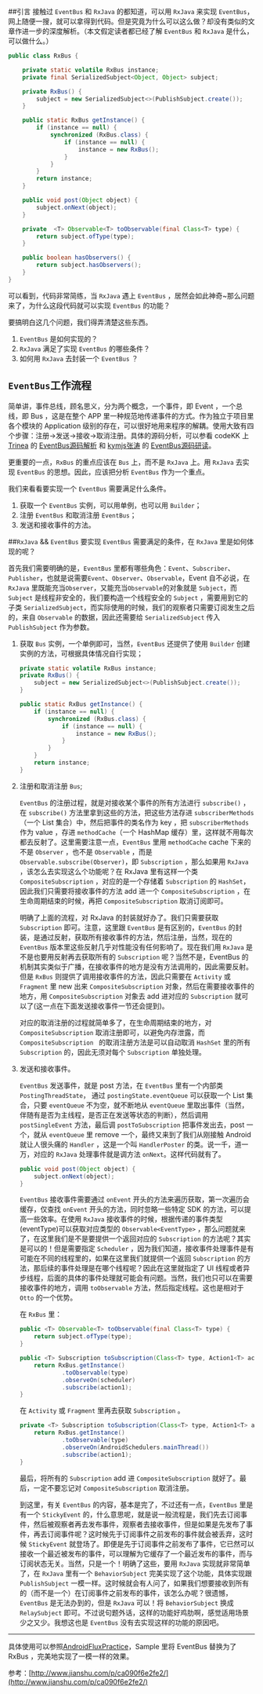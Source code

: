 ##引言
接触过 `EventBus` 和 `RxJava` 的都知道，可以用 `RxJava` 来实现 `EventBus`，网上随便一搜，就可以拿得到代码。但是究竟为什么可以这么做？却没有类似的文章作进一步的深度解析。（本文假定读者都已经了解 `EventBus` 和 `RxJava` 是什么，可以做什么。）

```Java
public class RxBus {

    private static volatile RxBus instance;
    private final SerializedSubject<Object, Object> subject;

    private RxBus() {
        subject = new SerializedSubject<>(PublishSubject.create());
    }

    public static RxBus getInstance() {
        if (instance == null) {
            synchronized (RxBus.class) {
                if (instance == null) {
                    instance = new RxBus();
                }
            }
        }
        return instance;
    }

    public void post(Object object) {
        subject.onNext(object);
    }

    private  <T> Observable<T> toObservable(final Class<T> type) {
        return subject.ofType(type);
    }

    public boolean hasObservers() {
        return subject.hasObservers();
    }
}
```
可以看到，代码非常简练，当 `RxJava` 遇上 `EventBus` ，居然会如此神奇~那么问题来了，为什么这段代码就可以实现 `EventBus` 的功能？

要搞明白这几个问题，我们得弄清楚这些东西。

1. `EventBus` 是如何实现的？
2. `RxJava` 满足了实现 `EventBus` 的哪些条件？
3. 如何用 `RxJava` 去封装一个 `EventBus` ？

## `EventBus`工作流程
简单讲，事件总线，顾名思义，分为两个概念，一个事件，即 Event ，一个总线，即 Bus ，这是在整个 APP 里一种规范地传递事件的方式。作为独立于项目里各个模块的 Application 级别的存在，可以很好地用来程序的解耦。使用大致有四个步骤：注册→发送→接收→取消注册。具体的源码分析，可以参看 codeKK 上 [Trinea](http://www.trinea.cn/) 的 [EventBus源码解析](http://a.codekk.com/detail/Android/Trinea/EventBus%20%E6%BA%90%E7%A0%81%E8%A7%A3%E6%9E%90) 和 [kymjs张涛](http://www.kymjs.com/) 的 [EventBus源码研读](http://kymjs.com/column/resourcecode.html)。

更重要的一点，`RxBus` 的重点应该在 `Bus` 上，而不是 `RxJava` 上。用 `RxJava` 去实现 `EventBus` 的思想。因此，应该把分析 `EventBus` 作为一个重点。

我们来看看要实现一个 `EventBus` 需要满足什么条件。

1. 获取一个 `EventBus` 实例，可以用单例，也可以用 `Builder`；
2. 注册 `EventBus` 和取消注册 `EventBus`；
3. 发送和接收事件的方法。

##`RxJava` && `EventBus`
要实现 `EventBus` 需要满足的条件，在 `RxJava` 里是如何体现的呢？

首先我们需要明确的是，`EventBus` 里都有哪些角色：`Event`、`Subscriber`、`Publisher`，也就是说需要`Event`、`Observer`、`Observable`，Event 自不必说，在 `RxJava` 里既能充当`Observer`，又能充当`Observable`的对象就是 `Subject`，而 `Subject` 是线程非安全的，我们要构造一个线程安全的 `Subject` ，需要用到它的子类 `SerializedSubject`，而实际使用的时候，我们的观察者只需要订阅发生之后的，来自 `Observable` 的数据，因此还需要给 `SerializedSubject` 传入 `PublishSubject` 作为参数。

1. 获取 `Bus` 实例，一个单例即可，当然，`EventBus` 还提供了使用 `Builder` 创建实例的方法，可根据具体情况自行实现；

	```Java
	private static volatile RxBus instance;
	private RxBus() {
    	subject = new SerializedSubject<>(PublishSubject.create());
	}

	public static RxBus getInstance() {
	    if (instance == null) {
	        synchronized (RxBus.class) {
	            if (instance == null) {
	                instance = new RxBus();
	            }
	        }
	    }
	    return instance;
	}
	```
2. 注册和取消注册 `Bus`;

	`EventBus` 的注册过程，就是对接收某个事件的所有方法进行 `subscribe()` ，在 `subscribe()` 方法里拿到这些的方法，把这些方法存进 `subscriberMethods`（一个 List 集合）中，然后把事件的类名作为 key ，把 `subscriberMethods` 作为 value ，存进 `methodCache`（一个 HashMap 缓存）里，这样就不用每次都去反射了。这里需要注意一点，`EventBus` 里用 `methodCache` cache 下来的不是 `Observer` ，也不是 `Observable` ，而是 `Observable.subscribe(Observer)`，即 `Subscription` ，那么如果用 `RxJava` ，该怎么去实现这么个功能呢？在 RxJava 里有这样一个类 `CompositeSubscription` ，对应的是一个存储着 `Subscription` 的 `HashSet`，因此我们只需要将接收事件的方法 add 进一个 `CompositeSubscription` ，在生命周期结束的时候，再把 `CompositeSubscription` 取消订阅即可。

	明确了上面的流程，对 RxJava 的封装就好办了。我们只需要获取 `Subscription` 即可。注意，这里跟 `EventBus` 是有区别的，`EventBus` 的封装，是通过反射，获取所有接收事件的方法，然后注册，当然，现在的 `EventBus` 版本里这些反射几乎对性能没有任何影响了。现在我们用 `RxJava` 是不是也要用反射再去获取所有的 `Subscription` 呢？当然不是，EventBus 的机制其实类似于广播，在接收事件的地方是没有方法调用的，因此需要反射。但是 `RxBus` 则提供了调用接收事件的方法，因此只需要在 `Activity` 或 `Fragment` 里 new 出来 `CompositeSubscription` 对象，然后在需要接收事件的地方，用 `CompositeSubscription` 对象去 add 进对应的 `Subscription` 就可以了(这一点在下面发送接收事件一节还会提到)。

	对应的取消注册的过程就简单多了，在生命周期结束的地方，对 `CompositeSubscription` 取消注册即可，以避免内存泄露，而 `CompositeSubscription ` 的取消注册方法是可以自动取消 `HashSet` 里的所有 `Subscription` 的，因此无须对每个 `Subscription` 单独处理。

3. 发送和接收事件。

	`EventBus` 发送事件，就是 post 方法，在 `EventBus` 里有一个内部类 `PostingThreadState`， 通过 `postingState.eventQueue` 可以获取一个 List 集合，只要 `eventQueue` 不为空，就不断地从 `eventQueue` 里取出事件（当然，伴随有是否为主线程，是否正在发送等状态的判断），然后调用 `postSingleEvent` 方法，最后调 `postToSubscription` 把事件发出去，post 一个，就从 `eventQueue` 里 remove 一个，最终又来到了我们从刚接触 Android 就让人很头痛的 `Handler` ，这是一个叫 `HandlerPoster` 的类。说一千，道一万，对应的 `RxJava` 处理事件就是调方法 `onNext`。这样代码就有了。

	```Java
	public void post(Object object) {
        subject.onNext(object);
	}
	```

	`EventBus` 接收事件需要通过 `onEvent` 开头的方法来遍历获取，第一次遍历会缓存，仅查找 `onEvent` 开头的方法，同时忽略一些特定 SDK 的方法，可以提高一些效率。在使用 `RxJava` 接收事件的时候，根据传递的事件类型(eventType)可以获取对应类型的 `Observable<EventType>` ，那么问题就来了，在这里我们是不是要提供一个返回对应的 `Subscription` 的方法呢？其实是可以的！但是需要指定 `Scheduler` ，因为我们知道，接收事件处理事件是有可能在不同的线程里的，如果在这里我们就提供一个返回 `Subscription` 的方法，那后续的事件处理是在哪个线程呢？因此在这里就指定了 UI 线程或者异步线程，后面的具体的事件处理就可能会有问题。当然，我们也只可以在需要接收事件的地方，调用 `toObservable` 方法，然后指定线程。这也是相对于 `Otto` 的一个优势。

	在 `RxBus` 里：

    ```Java
	public <T> Observable<T> toObservable(final Class<T> type) {
    	return subject.ofType(type);
	}
    ```
    ```Java
    public <T> Subscription toSubscription(Class<T> type, Action1<T> action1, Scheduler scheduler) {
        return RxBus.getInstance()
                .toObservable(type)
                .observeOn(scheduler)
                .subscribe(action1);
    }
    ```

	在 `Activity` 或 `Fragment` 里再去获取 `Subscription` 。

    ```Java
    private <T> Subscription toSubscription(Class<T> type, Action1<T> action1) {
        return RxBus.getInstance()
                .toObservable(type)
                .observeOn(AndroidSchedulers.mainThread())
                .subscribe(action1);
    }
    ```

	最后，将所有的 `Subscription` add 进 `CompositeSubscription` 就好了。最后，一定不要忘记对 `CompositeSubscription` 取消注册。

    到这里，有关 `EventBus` 的内容，基本是完了，不过还有一点，`EventBus` 里是有一个 `StickyEvent` 的，什么意思呢，就是说一般流程是，我们先去订阅事件，然后被观察者再去发布事件，观察者去接收事件，但是如果是先发布了事件，再去订阅事件呢？这时候先于订阅事件之前发布的事件就会被丢弃，这时候 `StickyEvent` 就登场了。即便是先于订阅事件之前发布了事件，它已然可以接收一个最近被发布的事件，可以理解为它缓存了一个最近发布的事件，而与订阅状态无关。当然，只是一个！明确了这些，要用 `RxJava` 实现就非常简单了，在 `RxJava` 里有一个 `BehaviorSubject` 完美实现了这个功能，具体实现跟 `PublishSubject` 一模一样。这时候就会有人问了，如果我们想要接收到所有的（而不是一个）在订阅事件之前发布的事件，该怎么办呢？很遗憾，`EventBus` 是无法办到的，但是 `RxJava` 可以！将 `BehaviorSubject` 换成 `RelaySubject` 即可。不过说句题外话，这样的功能好鸡肋啊，感觉适用场景少之又少。我想这也是 `EventBus` 没有去实现这样的功能的原因吧。

------
具体使用可以参照[AndroidFluxPractice](https://github.com/liangzhitao/AndroidFluxPractice)，Sample 里将 EventBus 替换为了 RxBus ，完美地实现了一模一样的效果。

参考：[http://www.jianshu.com/p/ca090f6e2fe2/](http://www.jianshu.com/p/ca090f6e2fe2/)





